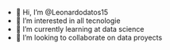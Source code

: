 - 👋 Hi, I’m @Leonardodatos15
- 👀 I’m interested in all tecnologie
- 🌱 I’m currently learning at data science
- 💞️ I’m looking to collaborate on data proyects


<!---
Leonardodatos15/Leonardodatos15 is a ✨ special ✨ repository because its `README.md` (this file) appears on your GitHub profile.
You can click the Preview link to take a look at your changes.
--->
